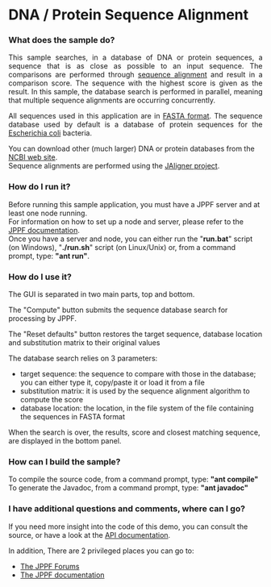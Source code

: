 # DNA / Protein Sequence Alignment

<h3>What does the sample do?</h3>
<p align="justify">This sample searches, in a database of DNA or protein sequences, a sequence that is as close as possible to an input sequence.
The comparisons are performed through <a href="http://en.wikipedia.org/wiki/Sequence_alignment">sequence alignment</a> and result
in a comparison score. The sequence with the highest score is given as the result. In this sample, the database search is performed
in parallel, meaning that multiple sequence alignments are occurring concurrently.
<p align="justify">All sequences used in this application are in <a href="http://en.wikipedia.org/wiki/FASTA_format">FASTA format</a>.
The sequence database used by default is a database of protein sequences for the <a href="http://en.wikipedia.org/wiki/Escherichia_coli">
Escherichia coli</a> bacteria.
<p>You can download other (much larger) DNA or protein databases from the <a href="http://www.ncbi.nlm.nih.gov/blast/download.shtml">NCBI web site</a>.<br>
Sequence alignments are performed using the <a href="http://jaligner.sourceforge.net/">JAligner project</a>.

<h3>How do I run it?</h3>
Before running this sample application, you must have a JPPF server and at least one node running.<br>
For information on how to set up a node and server, please refer to the <a href="https://www.jppf.org/doc/6.0">JPPF documentation</a>.<br>
Once you have a server and node, you can either run the "<b>run.bat</b>" script (on Windows), "<b>./run.sh</b>" script (on Linux/Unix) or, from a command prompt, type: <b>&quot;ant run&quot;</b>.

<h3>How do I use it?</h3>
<p>The GUI is separated in two main parts, top and bottom.
<p>The &quot;Compute&quot; button submits the sequence database search for processing by JPPF.
<p>The &quot;Reset defaults&quot; button restores the target sequence, database location and substitution matrix to their original values
<p>The database search relies on 3 parameters:
<ul>
  <li>target sequence: the sequence to compare with those in the database; you can either type it, copy/paste it or load it from a file</li>
  <li>substitution matrix: it is used by the sequence alignment algorithm to compute the score</li>
  <li>database location: the location, in the file system of the file containing the sequences in FASTA format</li>
</ul>
When the search is over, the results, score and closest matching sequence, are displayed in the bottom panel.

<h3>How can I build the sample?</h3>
To compile the source code, from a command prompt, type: <b>&quot;ant compile&quot;</b><br>
To generate the Javadoc, from a command prompt, type: <b>&quot;ant javadoc&quot;</b>

<h3>I have additional questions and comments, where can I go?</h3>
<p>If you need more insight into the code of this demo, you can consult the source, or have a look at the
<a href="javadoc/index.html">API documentation</a>.
<p>In addition, There are 2 privileged places you can go to:
<ul>
  <li><a href="https://www.jppf.org/forums">The JPPF Forums</a></li>
  <li><a href="https://www.jppf.org/doc/6.0">The JPPF documentation</a></li>
</ul>

